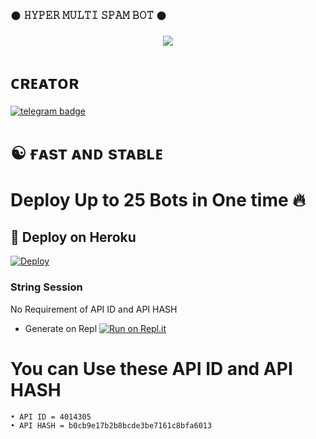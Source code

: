 ### 𒊹︎︎︎ 𝙷𝚈𝙿𝙴𝚁 𝙼𝚄𝙻𝚃𝙸 𝚂𝙿𝙰𝙼 𝙱𝙾𝚃 𒊹︎︎︎︎︎

<p align="center">
  <img src="https://telegra.ph/file/101b8d4fa207bf8a8b157.jpg">
</p>

# ᴄʀᴇᴀᴛᴏʀ
 [![telegram badge](https://img.shields.io/badge/𝙷𝚈𝙿𝙴𝚁-30302f?style=for-the-badge&logo=telegram)](https://t.me/ITS_KING_HYPER)
# ☯︎ ғᴀsᴛ ᴀɴᴅ sᴛᴀʙʟᴇ 
# Deploy Up to 25 Bots in One time 🔥
## 🚀 Deploy on Heroku 
[![Deploy](https://www.herokucdn.com/deploy/button.svg)](https://heroku.com/deploy?template=https://github.com/HYPER-OP/HYPER_MULTI_SPAM-BOT)
### String Session
No Requirement of API ID and API HASH

   - Generate on Repl [![Run on Repl.it](https://repl.it/badge/github/MrRizoel/RiZoeLSpamBot)](https://replit.com/@hyperop6666/HYPER-REPL)

# You can Use these API ID and API HASH
```
• API ID = 4014305
• API HASH = b0cb9e17b2b8bcde3be7161c8bfa6013
```
